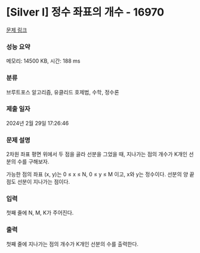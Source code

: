 # [Silver I] 정수 좌표의 개수 - 16970 

[문제 링크](https://www.acmicpc.net/problem/16970) 

### 성능 요약

메모리: 14500 KB, 시간: 188 ms

### 분류

브루트포스 알고리즘, 유클리드 호제법, 수학, 정수론

### 제출 일자

2024년 2월 29일 17:26:46

### 문제 설명

<p>2차원 좌표 평면 위에서 두 점을 골라 선분을 그었을 때, 지나가는 점의 개수가 K개인 선분의 수를 구해보자.</p>

<p>가능한 점의 좌표 (x, y)는 0 ≤ x ≤ N, 0 ≤ y ≤ M 이고, x와 y는 정수이다. 선분의 양 끝점도 선분이 지나가는 점이다.</p>

### 입력 

 <p>첫째 줄에 N, M, K가 주어진다.</p>

### 출력 

 <p>첫째 줄에 지나가는 점의 개수가 K개인 선분의 수를 출력한다.</p>


